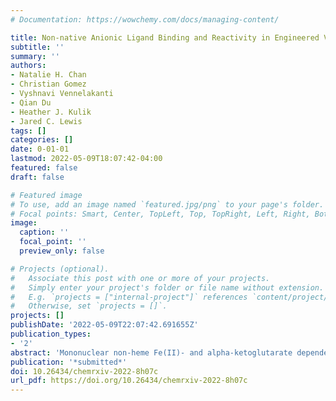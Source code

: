 ```yaml
---
# Documentation: https://wowchemy.com/docs/managing-content/

title: Non-native Anionic Ligand Binding and Reactivity in Engineered Variants of the Fe(II)- and α-Ketoglutarate-Dependent Oxygenase, SadA
subtitle: ''
summary: ''
authors:
- Natalie H. Chan
- Christian Gomez
- Vyshnavi Vennelakanti
- Qian Du
- Heather J. Kulik
- Jared C. Lewis
tags: []
categories: []
date: 0-01-01
lastmod: 2022-05-09T18:07:42-04:00
featured: false
draft: false

# Featured image
# To use, add an image named `featured.jpg/png` to your page's folder.
# Focal points: Smart, Center, TopLeft, Top, TopRight, Left, Right, BottomLeft, Bottom, BottomRight.
image:
  caption: ''
  focal_point: ''
  preview_only: false

# Projects (optional).
#   Associate this post with one or more of your projects.
#   Simply enter your project's folder or file name without extension.
#   E.g. `projects = ["internal-project"]` references `content/project/deep-learning/index.md`.
#   Otherwise, set `projects = []`.
projects: []
publishDate: '2022-05-09T22:07:42.691655Z'
publication_types:
- '2'
abstract: 'Mononuclear non-heme Fe(II)- and alpha-ketoglutarate dependent oxygenases (FeDOs) catalyze site-selective C-H hydroxylation. Variants of these enzymes in which a conserved Asp/Glu residue in the Fe(II)-binding facial triad is replaced by Ala/Gly can, in some cases, bind various anionic ligands and catalyze non-native chlorination and bromination reactions. In this study, we explore the binding of different anions to a FeDO facial triad variant, SadX, and the effects of that binding on HO• vs. X• rebound. We establish that chloride and bromide not only enable non-native halogenation reactions but that all anions investigated, including azide, cyanate, formate, and fluoride, significantly accelerate and influence the site selectivity of SadX hydroxylation catalysis. Azide and cyanate also lead to the formation of products resulting from N3•, NCO•, and OCN• rebound. While fluoride rebound is not observed, the rate acceleration provided by this ligand led us to calculate barriers for HO• and F• rebound from a putative Fe(III)(OH)(F) intermediate. These calculations suggest that the lack of fluorination is due to the relative barriers of the HO• and F• rebound transition states rather than an inaccessible barrier for F• rebound. Together, these results improve our understanding of FeDO facial triad variant tolerance of different anionic ligands, their ability to promote rebound involving those ligands, and inherent rebound preferences relative to HO• that will aid efforts to develop non-native catalysis using these enzymes.'
publication: '*submitted*'
doi: 10.26434/chemrxiv-2022-8h07c
url_pdf: https://doi.org/10.26434/chemrxiv-2022-8h07c
---
```

